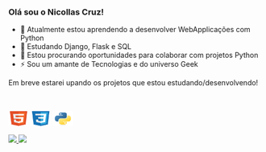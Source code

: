 ### Olá sou o Nicollas Cruz!


- 🔭 Atualmente estou aprendendo a desenvolver WebApplicações com Python
- 🌱 Estudando Django, Flask e SQL
- 👯 Estou procurando oportunidades para colaborar com projetos Python
- ⚡ Sou um amante de Tecnologias e do universo Geek

Em breve estarei upando os projetos que estou estudando/desenvolvendo!

</br>
<div style="display: inline_block"><br>
    <img align="center" alt="Nicollas-HTML" height="30" width="40" src="https://raw.githubusercontent.com/devicons/devicon/master/icons/html5/html5-original.svg">
  <img align="center" alt="Nicollas-CSS" height="30" width="40" src="https://raw.githubusercontent.com/devicons/devicon/master/icons/css3/css3-original.svg">
  <img align="center" alt="Nicollas-Python" height="30" width="40" src="https://raw.githubusercontent.com/devicons/devicon/master/icons/python/python-original.svg">
</div>
</br>
<div>
  <a href="https://github.com/cruznicollas">
  <img height="180em" src="https://github-readme-stats.vercel.app/api?username=cruznicollas&show_icons=true&theme=dracula&include_all_commits=true&count_private=true"/>
  <img height="180em" src="https://github-readme-stats.vercel.app/api/top-langs/?username=cruznicollas&layout=compact&langs_count=7&theme=dracula"/>
</div>
